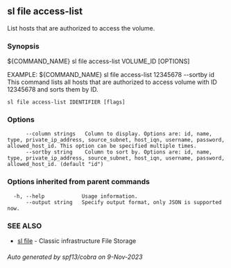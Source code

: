 ## sl file access-list

List hosts that are authorized to access the volume.

### Synopsis

${COMMAND_NAME} sl file access-list VOLUME_ID [OPTIONS]
		
EXAMPLE:
   ${COMMAND_NAME} sl file access-list 12345678 --sortby id 
   This command lists all hosts that are authorized to access volume with ID 12345678 and sorts them by ID.

```
sl file access-list IDENTIFIER [flags]
```

### Options

```
      --column strings   Column to display. Options are: id, name, type, private_ip_address, source_subnet, host_iqn, username, password, allowed_host_id. This option can be specified multiple times.
      --sortby string    Column to sort by. Options are: id, name, type, private_ip_address, source_subnet, host_iqn, username, password, allowed_host_id. (default "id")
```

### Options inherited from parent commands

```
  -h, --help            Usage information.
      --output string   Specify output format, only JSON is supported now.
```

### SEE ALSO

* [sl file](sl_file.md)	 - Classic infrastructure File Storage

###### Auto generated by spf13/cobra on 9-Nov-2023

